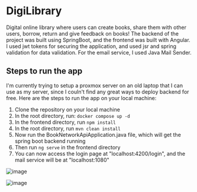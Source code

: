 # DigiLibrary

Digital online library where users can create books, share them with other users, borrow, return and give feedback on books! The backend of the project was built using SpringBoot, and the frontend was built with Angular. I used jwt tokens for securing the application, and used jsr and spring validation for data validation. For the email service, I used Java Mail Sender.

## Steps to run the app

I'm currently trying to setup a proxmox server on an old laptop that I can use as my server, since I couln't find any great ways to deploy backend for free. Here are the steps to run the app on your local machine:

1. Clone the repository on your local machine
2. In the root directory, run:  ``` docker compose up -d ```
3. In the frontend directory, run ```npm install```
4. In the root directory, run ```mvn clean install```
5. Now run the BookNetworkApiApplication.java file, which will get the spring boot backend running
6. Then run ```ng serve``` in the frontend directory
7. You can now access the login page at "localhost:4200/login", and the mail service will be at "localhost:1080"

![image](https://github.com/user-attachments/assets/5d0e0754-d9ff-4b6a-bd85-2b283d046532)


![image](https://github.com/user-attachments/assets/bcbf362b-ea51-4965-8240-de80737e6218)


